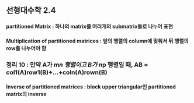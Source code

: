 ## 선형대수학 2.4
#### partitioned Matrix : 하나의 matrix를 여러개의 submatrix들로 나누어 표현
#### Multiplication of partitioned matrices : 앞의 행렬의 column에 맞춰서 뒤 행렬의 row를 나누어야 함
### 정리 10 : 만약 A가 m*n 행렬이고 B가 n*p 행렬일 때, AB = col1(A)row1(B)+...+coln(A)rown(B)
#### Inverse of partitioned matrices : block upper triangular인 partitioned matrix의 inverse